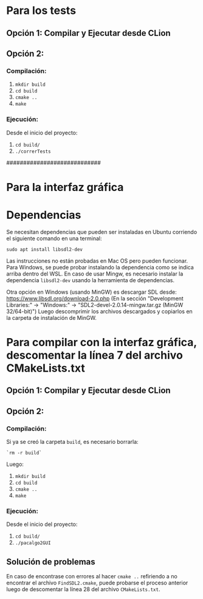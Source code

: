 # Para los tests

## Opción 1: Compilar y Ejecutar desde CLion

## Opción 2:

### Compilación:

1. `mkdir build`
2. `cd build`
3. `cmake ..`
4. `make`

### Ejecución:

Desde el inicio del proyecto:

1. `cd build/`
2. `./correrTests`

############################

# Para la interfaz gráfica

# Dependencias

Se necesitan dependencias que pueden ser instaladas en Ubuntu corriendo el siguiente comando en una terminal:

    sudo apt install libsdl2-dev


Las instrucciones no están probadas en Mac OS pero pueden funcionar. Para
Windows, se puede probar instalando la dependencia como se indica arriba dentro
del WSL. En caso de usar Mingw, es necesario instalar la dependencia
`libsdl2-dev` usando la herramienta de dependencias.

Otra opción en Windows (usando MinGW) es descargar SDL desde:
https://www.libsdl.org/download-2.0.php
(En la sección "Development Libraries:" -> "Windows:" -> "SDL2-devel-2.0.14-mingw.tar.gz (MinGW 32/64-bit)")
Luego descomprimir los archivos descargados y copiarlos en la carpeta de instalación de MinGW.

# Para compilar con la interfaz gráfica, descomentar la línea 7 del archivo CMakeLists.txt

## Opción 1: Compilar y Ejecutar desde CLion

## Opción 2:

### Compilación:

Si ya se creó la carpeta `build`, es necesario borrarla:

    `rm -r build`

Luego:

1. `mkdir build`
2. `cd build`
3. `cmake ..`
4. `make`

### Ejecución:

Desde el inicio del proyecto:

1. `cd build/`
2. `./pacalgo2GUI`

## Solución de problemas

En caso de encontrase con errores al hacer `cmake ..` refiriendo a no encontrar
el archivo `FindSDL2.cmake`, puede probarse el proceso anterior luego de
descomentar la línea 28 del archivo `CMakeLists.txt`.
